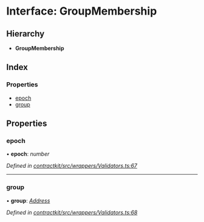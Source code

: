 # Interface: GroupMembership

## Hierarchy

* **GroupMembership**

## Index

### Properties

* [epoch](_wrappers_validators_.groupmembership.md#epoch)
* [group](_wrappers_validators_.groupmembership.md#group)

## Properties

###  epoch

• **epoch**: *number*

*Defined in [contractkit/src/wrappers/Validators.ts:67](https://github.com/celo-org/celo-monorepo/blob/master/packages/contractkit/src/wrappers/Validators.ts#L67)*

___

###  group

• **group**: *[Address](../modules/_base_.md#address)*

*Defined in [contractkit/src/wrappers/Validators.ts:68](https://github.com/celo-org/celo-monorepo/blob/master/packages/contractkit/src/wrappers/Validators.ts#L68)*
